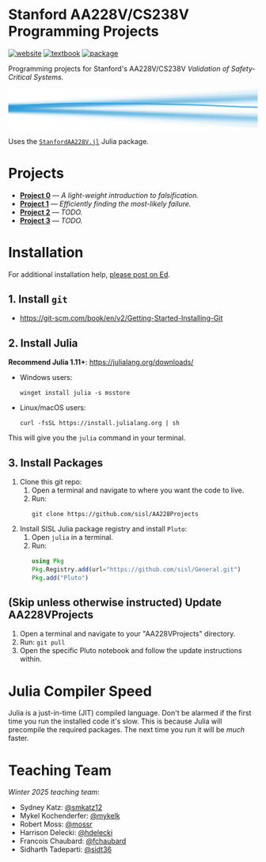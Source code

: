# Stanford AA228V/CS238V Programming Projects
[![website](https://img.shields.io/badge/website-Stanford-b31b1b.svg)](https://aa228v.stanford.edu/)
[![textbook](https://img.shields.io/badge/textbook-MIT%20Press-0072B2.svg)](https://algorithmsbook.com/validation/)
[![package](https://img.shields.io/badge/package-StanfordAA228V.jl-175E54.svg)](https://github.com/sisl/StanfordAA228V.jl)

Programming projects for Stanford's AA228V/CS238V _Validation of Safety-Critical Systems_.

<p align="center"> <img src="./media/coverart.svg"> </p>

Uses the [`StanfordAA228V.jl`](https://github.com/sisl/StanfordAA228V.jl) Julia package.

# Projects
- **[Project 0](./project0)** — _A light-weight introduction to falsification._
- **[Project 1](./project1)** — _Efficiently finding the most-likely failure._
- **[Project 2](./project2)** — _TODO._
- **[Project 3](./project3)** — _TODO._

# Installation
For additional installation help, [please post on Ed](https://edstem.org/us/courses/69226/discussion).

## 1. Install `git`
- https://git-scm.com/book/en/v2/Getting-Started-Installing-Git

## 2. Install Julia
**Recommend Julia 1.11+**: https://julialang.org/downloads/

- Windows users:
    ```
    winget install julia -s msstore
    ```
- Linux/macOS users:
    ```
    curl -fsSL https://install.julialang.org | sh
    ```

This will give you the `julia` command in your terminal.

## 3. Install Packages
1. Clone this git repo:
    1. Open a terminal and navigate to where you want the code to live.
    1. Run:
        ```
        git clone https://github.com/sisl/AA228Projects
        ```
1. Install SISL Julia package registry and install `Pluto`:
    1. Open `julia` in a terminal.
    1. Run:
        ```julia
        using Pkg
        Pkg.Registry.add(url="https://github.com/sisl/General.git")
        Pkg.add("Pluto")
        ```

## (Skip unless otherwise instructed) Update AA228VProjects
1. Open a terminal and navigate to your "AA228VProjects" directory.
1. Run: `git pull`
1. Open the specific Pluto notebook and follow the update instructions within.

# Julia Compiler Speed
Julia is a just-in-time (JIT) compiled language. Don't be alarmed if the first time you run the installed code it's slow. This is because Julia will precompile the required packages. The next time you run it will be _much_ faster.


# Teaching Team

_Winter 2025 teaching team_:
- Sydney Katz: [@smkatz12](https://github.com/smkatz12)
- Mykel Kochenderfer: [@mykelk](https://github.com/mykelk)
- Robert Moss: [@mossr](https://github.com/mossr)
- Harrison Delecki: [@hdelecki](https://github.com/hdelecki)
- Francois Chaubard: [@fchaubard](https://github.com/fchaubard)
- Sidharth Tadeparti: [@sidt36](https://github.com/sidt36)
